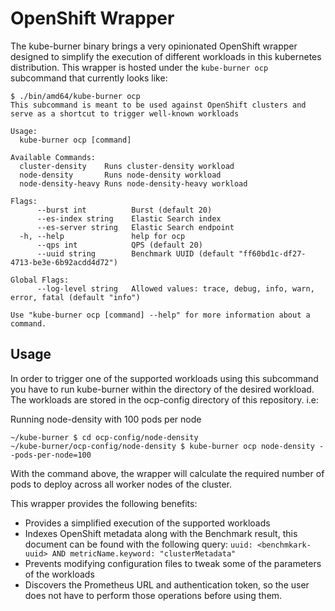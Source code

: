 # OpenShift Wrapper

The kube-burner binary brings a very opinionated OpenShift wrapper designed to simplify the execution of different workloads in this kubernetes distribution.
This wrapper is hosted under the `kube-burner ocp` subcommand that currently looks like:

```console
$ ./bin/amd64/kube-burner ocp
This subcommand is meant to be used against OpenShift clusters and serve as a shortcut to trigger well-known workloads

Usage:
  kube-burner ocp [command]

Available Commands:
  cluster-density    Runs cluster-density workload
  node-density       Runs node-density workload
  node-density-heavy Runs node-density-heavy workload

Flags:
      --burst int          Burst (default 20)
      --es-index string    Elastic Search index
      --es-server string   Elastic Search endpoint
  -h, --help               help for ocp
      --qps int            QPS (default 20)
      --uuid string        Benchmark UUID (default "ff60bd1c-df27-4713-be3e-6b92acdd4d72")

Global Flags:
      --log-level string   Allowed values: trace, debug, info, warn, error, fatal (default "info")

Use "kube-burner ocp [command] --help" for more information about a command.

```

## Usage

In order to trigger one of the supported workloads using this subcommand you have to run kube-burner within the directory of the desired workload. The workloads are stored in the ocp-config directory of this repository. i.e:

Running node-density with 100 pods per node

```console
~/kube-burner $ cd ocp-config/node-density
~/kube-burner/ocp-config/node-density $ kube-burner ocp node-density --pods-per-node=100
```

With the command above, the wrapper will calculate the required number of pods to deploy across all worker nodes of the cluster.

This wrapper provides the following benefits:

- Provides a simplified execution of the supported workloads
- Indexes OpenShift metadata along with the Benchmark result, this document can be found with the following query: `uuid: <benchmkark-uuid> AND metricName.keyword: "clusterMetadata"`
- Prevents modifying configuration files to tweak some of the parameters of the workloads
- Discovers the Prometheus URL and authentication token, so the user does not have to perform those operations before using them.
